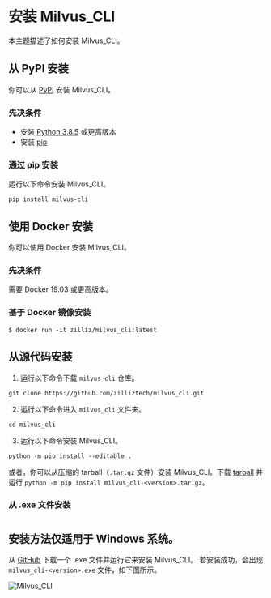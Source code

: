 


# 安装 Milvus_CLI

本主题描述了如何安装 Milvus_CLI。


## 从 PyPI 安装

你可以从 [PyPI](https://pypi.org/project/milvus-cli/) 安装 Milvus_CLI。

### 先决条件

- 安装 [Python 3.8.5](https://www.python.org/downloads/release/python-385/) 或更高版本
- 安装 [pip](https://pip.pypa.io/en/stable/installation/)

### 通过 pip 安装

运行以下命令安装 Milvus_CLI。

```shell
pip install milvus-cli
```

## 使用 Docker 安装

你可以使用 Docker 安装 Milvus_CLI。

### 先决条件

需要 Docker 19.03 或更高版本。

### 基于 Docker 镜像安装

```shell
$ docker run -it zilliz/milvus_cli:latest
```


## 从源代码安装

1. 运行以下命令下载 `milvus_cli` 仓库。

```shell
git clone https://github.com/zilliztech/milvus_cli.git
```

2. 运行以下命令进入 `milvus_cli` 文件夹。

```shell
cd milvus_cli
```

3. 运行以下命令安装 Milvus_CLI。

```shell
python -m pip install --editable .
```

或者，你可以从压缩的 tarball（`.tar.gz` 文件）安装 Milvus_CLI。下载 [tarball](https://github.com/zilliztech/milvus_cli/releases) 并运行 `python -m pip install milvus_cli-<version>.tar.gz`。

### 从 .exe 文件安装



# 
## 安装方法仅适用于 Windows 系统。

从 [GitHub](https://github.com/zilliztech/milvus_cli/releases) 下载一个 .exe 文件并运行它来安装 Milvus_CLI。
若安装成功，会出现 `milvus_cli-<version>.exe` 文件，如下图所示。

![Milvus_CLI](/assets/milvus_cli_exe.png "Milvus_CLI 安装成功")
